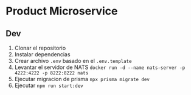 # Product Microservice

## Dev

1. Clonar el repositorio
2. Instalar dependencias
3. Crear archivo `.env` basado en el `.env.template`
4. Levantar el servidor de NATS
```docker run -d --name nats-server -p 4222:4222 -p 8222:8222 nats```
5. Ejecutar migracion de prisma `npx prisma migrate dev`
6. Ejecutar `npm run start:dev`

